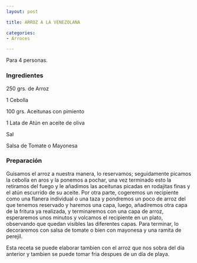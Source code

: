 ```yaml
---
layout: post

title: ARROZ A LA VENEZOLANA

categories:
- Arroces

---
```

Para 4 personas.

<h3>Ingredientes</h3>

250 grs. de Arroz

1 Cebolla

100 grs. Aceitunas con pimiento

1 Lata de Atún en aceite de oliva

Sal

Salsa de Tomate o Mayonesa

<h3>Preparación</h3>

Guisamos el arroz a nuestra manera, lo reservamos; seguidamente picamos la cebolla en aros y la ponemos a pochar, una vez terminado esto la retiramos del fuego y le añadimos las aceitunas picadas en rodajitas finas y el atún escurrido de su aceite. Por otra parte, cogeremos un recipiente como una flanera individual o una taza y pondremos un poco de arroz del que tenemos reservado y haremos una capa, luego, añadiremos otra capa de la fritura ya realizada, y terminaremos con una capa de arroz, esperaremos unos minutos y volcamos el recipiente en un plato, observando que quedan visibles las diferentes capas. Para terminar, lo decoraremos con salsa de tomate o bien con mayonesa y una ramita de perejil.

Esta receta se puede elaborar tambien con el arroz que nos sobra del día anterior y tambien se puede tomar fria despues de un día de playa.